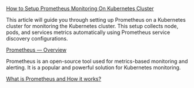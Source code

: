 [How to Setup Prometheus Monitoring On Kubernetes Cluster](https://devopscube.com/setup-prometheus-monitoring-on-kubernetes/)

This article will guide you through setting up Prometheus on a Kubernetes cluster for monitoring the Kubernetes cluster. This setup collects node, pods, and services metrics automatically using Prometheus service discovery configurations.

[Prometheus — Overview](https://medium.com/devops-mojo/prometheus-overview-what-is-prometheus-introduction-92e064cff606)

Prometheus is an open-source tool used for metrics-based monitoring and alerting. It is a popular and powerful solution for Kubernetes monitoring.

[What is Prometheus and How it works?](https://www.devopsschool.com/blog/what-is-prometheus-and-how-it-works/)